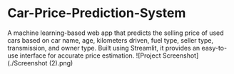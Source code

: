 # Car-Price-Prediction-System
A machine learning-based web app that predicts the selling price of used cars based on car name, age, kilometers driven, fuel type, seller type, transmission, and owner type. Built using Streamlit, it provides an easy-to-use interface for accurate price estimation.
![Project Screenshot](./Screenshot (2).png)
